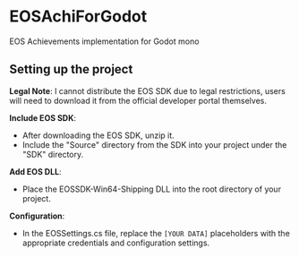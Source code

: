 # EOSAchiForGodot
EOS Achievements implementation for Godot mono

## Setting up the project

**Legal Note**: I cannot distribute the EOS SDK due to legal restrictions, users will need to download it from the official developer portal themselves.

**Include EOS SDK**:
- After downloading the EOS SDK, unzip it.
- Include the "Source" directory from the SDK into your project under the "SDK" directory.

**Add EOS DLL**:
- Place the EOSSDK-Win64-Shipping DLL into the root directory of your project.

**Configuration**:
- In the EOSSettings.cs file, replace the `[YOUR DATA]` placeholders with the appropriate credentials and configuration settings.

